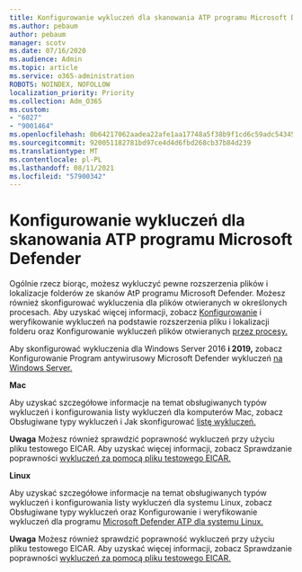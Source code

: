 ```yaml
---
title: Konfigurowanie wykluczeń dla skanowania ATP programu Microsoft Defender
ms.author: pebaum
author: pebaum
manager: scotv
ms.date: 07/16/2020
ms.audience: Admin
ms.topic: article
ms.service: o365-administration
ROBOTS: NOINDEX, NOFOLLOW
localization_priority: Priority
ms.collection: Adm_O365
ms.custom:
- "6027"
- "9001464"
ms.openlocfilehash: 0b64217062aadea22afe1aa17748a5f38b9f1cd6c59adc54345afe3c6f12bdc2
ms.sourcegitcommit: 920051182781bd97ce4d4d6fbd268cb37b84d239
ms.translationtype: MT
ms.contentlocale: pl-PL
ms.lasthandoff: 08/11/2021
ms.locfileid: "57900342"
---
```

# <a name="configuring-exclusions-for-microsoft-defender-atp-scan"></a>Konfigurowanie wykluczeń dla skanowania ATP programu Microsoft Defender

Ogólnie rzecz biorąc, możesz wykluczyć pewne rozszerzenia plików i lokalizacje folderów ze skanów AtP programu Microsoft Defender. Możesz również skonfigurować wykluczenia dla plików otwieranych w określonych procesach. Aby uzyskać więcej informacji, zobacz [Konfigurowanie](https://docs.microsoft.com/windows/security/threat-protection/microsoft-defender-antivirus/configure-extension-file-exclusions-microsoft-defender-antivirus) i weryfikowanie wykluczeń na podstawie rozszerzenia pliku i lokalizacji folderu oraz Konfigurowanie wykluczeń plików otwieranych [przez procesy.](https://docs.microsoft.com/windows/security/threat-protection/microsoft-defender-antivirus/configure-process-opened-file-exclusions-microsoft-defender-antivirus)

Aby skonfigurować wykluczenia dla Windows Server 2016 **i 2019,** zobacz Konfigurowanie Program antywirusowy Microsoft Defender wykluczeń [na Windows Server.](https://docs.microsoft.com/windows/security/threat-protection/microsoft-defender-antivirus/configure-server-exclusions-microsoft-defender-antivirus)

**Mac**

Aby uzyskać szczegółowe informacje na temat obsługiwanych typów wykluczeń i konfigurowania listy wykluczeń dla komputerów Mac, zobacz Obsługiwane typy wykluczeń i Jak skonfigurować [listę wykluczeń.](https://docs.microsoft.com/windows/security/threat-protection/microsoft-defender-atp/mac-exclusions#how-to-configure-the-list-of-exclusions) [](https://docs.microsoft.com/windows/security/threat-protection/microsoft-defender-atp/mac-exclusions#supported-exclusion-types)

**Uwaga** Możesz również sprawdzić poprawność wykluczeń przy użyciu pliku testowego EICAR. Aby uzyskać więcej informacji, zobacz Sprawdzanie poprawności [wykluczeń za pomocą pliku testowego EICAR.](https://docs.microsoft.com/windows/security/threat-protection/microsoft-defender-atp/mac-exclusions#validate-exclusions-lists-with-the-eicar-test-file) 

**Linux**

Aby uzyskać szczegółowe informacje na temat obsługiwanych typów wykluczeń i konfigurowania listy wykluczeń dla systemu Linux, zobacz Obsługiwane typy wykluczeń oraz Konfigurowanie i weryfikowanie wykluczeń dla programu [Microsoft Defender ATP dla systemu Linux.](https://docs.microsoft.com/windows/security/threat-protection/microsoft-defender-atp/linux-exclusions) [](https://docs.microsoft.com/windows/security/threat-protection/microsoft-defender-atp/linux-exclusions#supported-exclusion-types)

**Uwaga** Możesz również sprawdzić poprawność wykluczeń przy użyciu pliku testowego EICAR. Aby uzyskać więcej informacji, zobacz Sprawdzanie poprawności [wykluczeń za pomocą pliku testowego EICAR.](https://docs.microsoft.com/windows/security/threat-protection/microsoft-defender-atp/linux-exclusions#validate-exclusions-lists-with-the-eicar-test-file) 